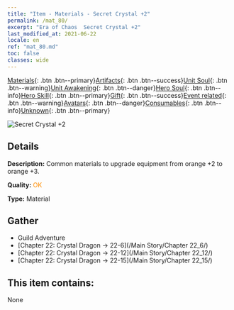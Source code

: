 ```yaml
---
title: "Item - Materials - Secret Crystal +2"
permalink: /mat_80/
excerpt: "Era of Chaos  Secret Crystal +2"
last_modified_at: 2021-06-22
locale: en
ref: "mat_80.md"
toc: false
classes: wide
---
```

 [Materials](/Items/){: .btn .btn--primary}[Artifacts](/Items/Artifacts/){: .btn .btn--success}[Unit Soul](/Items/UnitSoul/){: .btn .btn--warning}[Unit Awakening](/Items/UnitAwakening/){: .btn .btn--danger}[Hero Soul](/Items/HeroSoul/){: .btn .btn--info}[Hero Skill](/Items/HeroSkill/){: .btn .btn--primary}[Gift](/Items/Gift/){: .btn .btn--success}[Event related](/Items/Events/){: .btn .btn--warning}[Avatars](/Items/Avatars/){: .btn .btn--danger}[Consumables](/Items/Consumables/){: .btn .btn--info}[Unknown](/Items/Unknown/){: .btn .btn--primary}

 ![Secret Crystal +2](/images/t/i_cailiao_shuijing3.png)

## Details
 **Description:** Common materials to upgrade equipment from orange +2 to orange +3.

 **Quality:** <span style="color: #FF8C00">OK</span>

 **Type:** Material

## Gather

*    Guild Adventure 
*    [Chapter 22: Crystal Dragon -> 22-6](/Main Story/Chapter 22_6/) 
*    [Chapter 22: Crystal Dragon -> 22-12](/Main Story/Chapter 22_12/) 
*    [Chapter 22: Crystal Dragon -> 22-15](/Main Story/Chapter 22_15/) 

## This item contains:

  None

